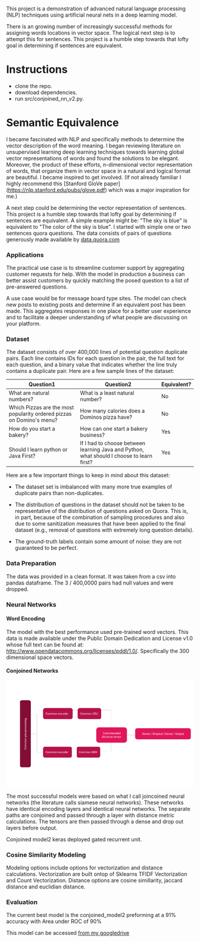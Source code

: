 This project is a demonstration of advanced natural language processing (NLP) techniques using artificial neural nets in a deep learning model. 

There is an growing number of increasingly successful methods for assigning words locations in vector space. The logical next step is to attempt this for sentences. This project is a humble step towards that lofty goal in determining if sentences are equivalent.

# Instructions

- clone the repo.
- download dependencies.
- run src/conjoined_nn_v2.py.

# Semantic Equivalence 

I became fascinated with NLP and specifically methods to determine the vector description of the word meaning.  I began reviewing literature on unsupervised learning deep learning techniques towards learning global vector representations  of words and found the solutions to be elegant.  Moreover, the product of these efforts, n-dimensional vector representation of words, that organize them in vector space in a natural and logical format are beautiful. I became inspired to get involved. (If not already familiar I highly recommend this [Stanford GloVe paper] (https://nlp.stanford.edu/pubs/glove.pdf) which was a major inspiration for me.)

A next step could be determining the vector representation of sentences. This project is a humble step towards that lofty goal by determining if sentences are equivalent. A simple example might be: "The sky is blue" is equivalent to "The color of the sky is blue". I started with simple one or two sentences quora questions. The data consists of pairs of questions generously made available by [data.quora.com](https://www.quora.com/q/quoradata/First-Quora-Dataset-Release-Question-Pairs)

### Applications

The practical use case is to streamline customer support by aggregating customer requests for help. With the model in production a business can better assist customers by quickly matching the posed question to a list of pre-answered questions.

A use case would be for message board type sites. The model can check new posts to existing posts and determine if an equivalent post has been made. This aggregates responses in one place for a better user experience and to facilitate a deeper understanding of what people are discussing on your platform.

### Dataset

The dataset consists of over 400,000 lines of potential question duplicate pairs. Each line contains IDs for each question in the pair, the full text for each question, and a binary value that indicates whether the line truly contains a duplicate pair. Here are a few sample lines of the dataset:

| Question1 | Question2 | Equivalent?
|----------|----------|----------|
|What are natural numbers?  | What is a least natural number? | No
|Which Pizzas are the most popularity ordered pizzas on Domino's menu? | How many calories does a Dominos pizza have? | No
|How do you start a bakery? | How can one start a bakery business? | Yes
|Should I learn python or Java First? | If I had to choose between learning Java and Python, what should I choose to learn first? | Yes


Here are a few important things to keep in mind about this dataset:

- The dataset set is imbalanced with many more true examples of duplicate pairs than non-duplicates.

- The distribution of questions in the dataset should not be taken to be representative of the distribution of questions asked on Quora. This is, in part, because of the combination of sampling procedures and also due to some sanitization measures that have been applied to the final dataset (e.g., removal of questions with extremely long question details).

- The ground-truth labels contain some amount of noise: they are not guaranteed to be perfect.

### Data Preparation

The data was provided in a clean format. It was taken from a csv into pandas dataframe. The 3 / 400,0000 pairs had null values and were dropped. 

### Neural Networks

#### Word Encoding

The model with the best performance used pre-trained word vectors. This data is made available under the Public Domain Dedication and License v1.0 whose full text can be found at: http://www.opendatacommons.org/licenses/pddl/1.0/. Specifically the 300 dimensional space vectors.

#### Conjoined Networks

![Typical Conjoined Network](https://github.com/DamielCowen/semantic-equivalence/blob/master/src/Conjoined_model2.png "Logo Title Text 1")

The most successful models were based on what I call joincoined neural networks (the literature calls siamese neural networks). These networks have identical encoding layers and identical neural networks. The separate paths are conjoined and passed through a layer with distance metric calculations. The tensors are then passed through a dense and drop out layers before output.  

Conjoined model2 keras deployed gated recurrent unit.

### Cosine Similarity Modeling

Modeling options include options for vectorization and distance calculations. Vectorization are built ontop of Sklearns TFIDF Vectorization and Count Vectorization. Distance options are cosine simillarity, jaccard distance and euclidian distance.


### Evaluation

The current best model is the conjoined_model2 preforming at a 91% accuracy with Area under ROC of 90%

This model can be accessed [from my googledrive](https://drive.google.com/file/d/1DYECLvdwC123LthIj0lHL-KjddCuEnKG/view?usp=sharing)




